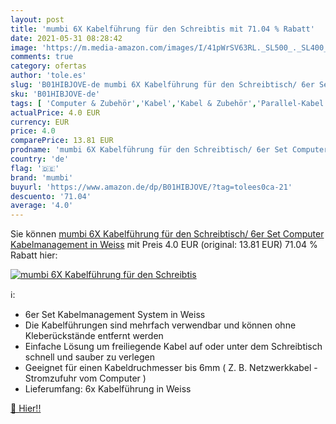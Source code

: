 ```yaml
---
layout: post
title: 'mumbi 6X Kabelführung für den Schreibtis mit 71.04 % Rabatt'
date: 2021-05-31 08:28:42
image: 'https://m.media-amazon.com/images/I/41pWrSV63RL._SL500_._SL400_.jpg'
comments: true
category: ofertas
author: 'tole.es'
slug: 'B01HIBJOVE-de mumbi 6X Kabelführung für den Schreibtisch/ 6er Set...'
sku: 'B01HIBJOVE-de'
tags: [ 'Computer & Zubehör','Kabel','Kabel & Zubehör','Parallel-Kabel','Zubehör','mumbi', ]
actualPrice: 4.0 EUR
currency: EUR
price: 4.0
comparePrice: 13.81 EUR
prodname: 'mumbi 6X Kabelführung für den Schreibtisch/ 6er Set Computer Kabelmanagement in Weiss'
country: 'de'
flag: '🇩🇪'
brand: 'mumbi'
buyurl: 'https://www.amazon.de/dp/B01HIBJOVE/?tag=tolees0ca-21'
descuento: '71.04'
average: '4.0'
---
```


Sie können [mumbi 6X Kabelführung für den Schreibtisch/ 6er Set Computer Kabelmanagement in Weiss](https://www.amazon.de/dp/B01HIBJOVE/?tag=tolees0ca-21) mit Preis 4.0 EUR (original: 13.81 EUR) 71.04 % Rabatt hier:

[![mumbi 6X Kabelführung für den Schreibtis](https://m.media-amazon.com/images/I/41pWrSV63RL._SL500_._SL400_.jpg)](https://www.amazon.de/dp/B01HIBJOVE/?tag=tolees0ca-21)

ℹ️:

- 6er Set Kabelmanagement System in Weiss
- Die Kabelführungen sind mehrfach verwendbar und können ohne Kleberückstände entfernt werden
- Einfache Lösung um freiliegende Kabel auf oder unter dem Schreibtisch schnell und sauber zu verlegen
- Geeignet für einen Kabeldruchmesser bis 6mm ( Z. B. Netzwerkkabel - Stromzufuhr vom Computer )
- Lieferumfang: 6x Kabelführung in Weiss

[🛒 Hier!!](https://www.amazon.de/dp/B01HIBJOVE/?tag=tolees0ca-21)
